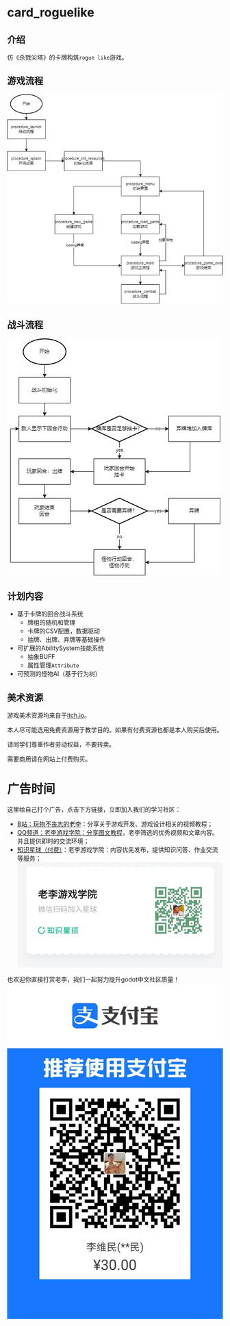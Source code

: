 # card_roguelike

## 介绍

仿《杀戮尖塔》的卡牌构筑`rogue like`游戏。

## 游戏流程

![游戏流程](./docs/game_procedure.png)

## 战斗流程

![战斗流程](./docs/procedure_combat.png)

## 计划内容

- 基于卡牌的回合战斗系统
  - 牌组的随机和管理
  - 卡牌的CSV配置，数据驱动
  - 抽牌、出牌、弃牌等基础操作
- 可扩展的AbilitySystem技能系统
  - 抽象BUFF
  - 属性管理`Attribute`
- 可预测的怪物AI（基于行为树）

## 美术资源

游戏美术资源均来自于[itch.io](itch.io)。

本人尽可能选用免费资源用于教学目的。如果有付费资源也都是本人购买后使用。

请同学们尊重作者劳动权益，不要转卖。

需要商用请在网站上付费购买。

# 广告时间

这里给自己打个广告，点击下方链接，立即加入我们的学习社区：

- [B站：玩物不丧志的老李](https://space.bilibili.com/8618918)：分享关于游戏开发、游戏设计相关的视频教程；
- [QQ频道：老李游戏学院：分享图文教程](https://link.zhihu.com/?target=https%3A//pd.qq.com/s/n93zqynt)，老李筛选的优秀视频和文章内容。并且提供即时的交流环境；
- [知识星球（付费）](https://link.zhihu.com/?target=https%3A//t.zsxq.com/12B5zOA6n)：老李游戏学院：内容优先发布，提供知识问答、作业交流等服务；
![知识星球（付费）](docs/%E8%80%81%E6%9D%8E%E6%B8%B8%E6%88%8F%E5%AD%A6%E9%99%A2-%E7%9F%A5%E8%AF%86%E6%98%9F%E7%90%83.jpg)

也欢迎你直接打赏老李，我们一起努力提升godot中文社区质量！
![支付宝收款码](docs/%E6%94%AF%E4%BB%98%E5%AE%9D%E6%94%B6%E6%AC%BE%E7%A0%81.jpg)

